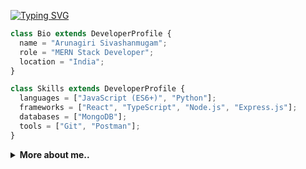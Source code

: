 [![Typing SVG](https://readme-typing-svg.demolab.com?font=Fira+Code&size=29&pause=1000&color=325C97&width=770&lines=Hi%F0%9F%91%8B%2C+I+am+Arunagiri+Sivashanmugam;MERN+Stack+Developer;Python+Programmer)](https://git.io/typing-svg)

```js
class Bio extends DeveloperProfile {
  name = "Arunagiri Sivashanmugam";
  role = "MERN Stack Developer";
  location = "India";
}

class Skills extends DeveloperProfile {
  languages = ["JavaScript (ES6+)", "Python"];
  frameworks = ["React", "TypeScript", "Node.js", "Express.js"];
  databases = ["MongoDB"];
  tools = ["Git", "Postman"];
}
```

<details>
  <summary><strong>More about me..</strong></summary>

  <br>

I am a passionate **MERN Stack Developer** with expertise in the React, Node.js, Express.js, MongoDB, TypeScript and Python. I graduated with a Bachelor’s degree in Computer Science and Engineering (CSE) from the 2021–2025 batch. My focus is on building scalable, efficient, and user friendly responsive web applications.

I thrive on solving challenging problems, continuously learning new skills, and contributing to open-source projects.

  <br>

  <strong>Lets connect:</strong>

  <a href="https://www.linkedin.com/in/ssln-arun/" target="_blank">
    <img src="https://img.shields.io/badge/LinkedIn-blue?logo=linkedin&style=for-the-badge" />
  </a>
  <a href="mailto:ssln.arun2004@gmail.com">
    <img src="https://img.shields.io/badge/Gmail-red?logo=gmail&style=for-the-badge" />
  </a>

</details>
